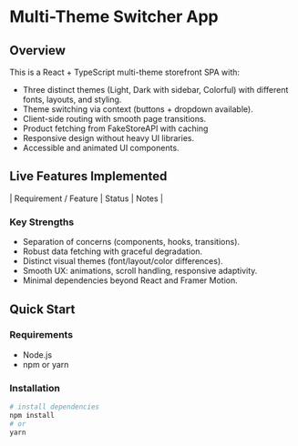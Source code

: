 # Multi-Theme Switcher App

## Overview

This is a React + TypeScript multi-theme storefront SPA with:
- Three distinct themes (Light, Dark with sidebar, Colorful) with different fonts, layouts, and styling.
- Theme switching via context (buttons + dropdown available).
- Client-side routing with smooth page transitions.
- Product fetching from FakeStoreAPI with caching
- Responsive design without heavy UI libraries.
- Accessible and animated UI components.

## Live Features Implemented

| Requirement / Feature | Status | Notes |

### Key Strengths
- Separation of concerns (components, hooks, transitions).
- Robust data fetching with graceful degradation.
- Distinct visual themes (font/layout/color differences).
- Smooth UX: animations, scroll handling, responsive adaptivity.
- Minimal dependencies beyond React and Framer Motion.

## Quick Start

### Requirements
- Node.js 
- npm or yarn

### Installation
```bash
# install dependencies
npm install
# or
yarn
